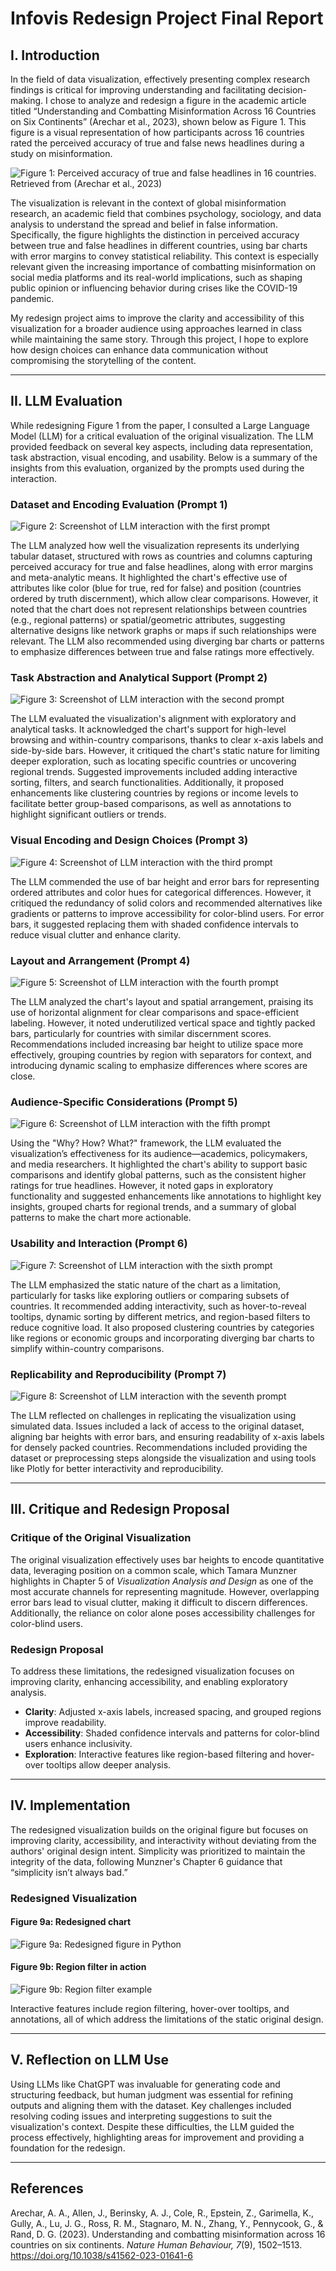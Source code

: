 # Infovis Redesign Project Final Report

## I. Introduction

In the field of data visualization, effectively presenting complex research findings is critical for improving understanding and facilitating decision-making. I chose to analyze and redesign a figure in the academic article titled “Understanding and Combatting Misinformation Across 16 Countries on Six Continents” (Arechar et al., 2023), shown below as Figure 1. This figure is a visual representation of how participants across 16 countries rated the perceived accuracy of true and false news headlines during a study on misinformation.

![Figure 1: Perceived accuracy of true and false headlines in 16 countries. Retrieved from (Arechar et al., 2023)](./Figures/original_figure.png)

The visualization is relevant in the context of global misinformation research, an academic field that combines psychology, sociology, and data analysis to understand the spread and belief in false information. Specifically, the figure highlights the distinction in perceived accuracy between true and false headlines in different countries, using bar charts with error margins to convey statistical reliability. This context is especially relevant given the increasing importance of combatting misinformation on social media platforms and its real-world implications, such as shaping public opinion or influencing behavior during crises like the COVID-19 pandemic.

My redesign project aims to improve the clarity and accessibility of this visualization for a broader audience using approaches learned in class while maintaining the same story. Through this project, I hope to explore how design choices can enhance data communication without compromising the storytelling of the content.

---

## II. LLM Evaluation

While redesigning Figure 1 from the paper, I consulted a Large Language Model (LLM) for a critical evaluation of the original visualization. The LLM provided feedback on several key aspects, including data representation, task abstraction, visual encoding, and usability. Below is a summary of the insights from this evaluation, organized by the prompts used during the interaction.

### Dataset and Encoding Evaluation (Prompt 1)

![Figure 2: Screenshot of LLM interaction with the first prompt](Figures/prompt2.png)

The LLM analyzed how well the visualization represents its underlying tabular dataset, structured with rows as countries and columns capturing perceived accuracy for true and false headlines, along with error margins and meta-analytic means. It highlighted the chart's effective use of attributes like color (blue for true, red for false) and position (countries ordered by truth discernment), which allow clear comparisons. However, it noted that the chart does not represent relationships between countries (e.g., regional patterns) or spatial/geometric attributes, suggesting alternative designs like network graphs or maps if such relationships were relevant. The LLM also recommended using diverging bar charts or patterns to emphasize differences between true and false ratings more effectively.

### Task Abstraction and Analytical Support (Prompt 2)

![Figure 3: Screenshot of LLM interaction with the second prompt](Figures/prompt3.png)

The LLM evaluated the visualization's alignment with exploratory and analytical tasks. It acknowledged the chart's support for high-level browsing and within-country comparisons, thanks to clear x-axis labels and side-by-side bars. However, it critiqued the chart's static nature for limiting deeper exploration, such as locating specific countries or uncovering regional trends. Suggested improvements included adding interactive sorting, filters, and search functionalities. Additionally, it proposed enhancements like clustering countries by regions or income levels to facilitate better group-based comparisons, as well as annotations to highlight significant outliers or trends.

### Visual Encoding and Design Choices (Prompt 3)

![Figure 4: Screenshot of LLM interaction with the third prompt](Figures/prompt4.png)

The LLM commended the use of bar height and error bars for representing ordered attributes and color hues for categorical differences. However, it critiqued the redundancy of solid colors and recommended alternatives like gradients or patterns to improve accessibility for color-blind users. For error bars, it suggested replacing them with shaded confidence intervals to reduce visual clutter and enhance clarity.

### Layout and Arrangement (Prompt 4)

![Figure 5: Screenshot of LLM interaction with the fourth prompt](Figures/prompt5.png)

The LLM analyzed the chart's layout and spatial arrangement, praising its use of horizontal alignment for clear comparisons and space-efficient labeling. However, it noted underutilized vertical space and tightly packed bars, particularly for countries with similar discernment scores. Recommendations included increasing bar height to utilize space more effectively, grouping countries by region with separators for context, and introducing dynamic scaling to emphasize differences where scores are close.


### Audience-Specific Considerations (Prompt 5)

![Figure 6: Screenshot of LLM interaction with the fifth prompt](Figures/prompt6.png)

Using the "Why? How? What?" framework, the LLM evaluated the visualization’s effectiveness for its audience—academics, policymakers, and media researchers. It highlighted the chart's ability to support basic comparisons and identify global patterns, such as the consistent higher ratings for true headlines. However, it noted gaps in exploratory functionality and suggested enhancements like annotations to highlight key insights, grouped charts for regional trends, and a summary of global patterns to make the chart more actionable.


### Usability and Interaction (Prompt 6)

![Figure 7: Screenshot of LLM interaction with the sixth prompt](Figures/prompt7.png)

The LLM emphasized the static nature of the chart as a limitation, particularly for tasks like exploring outliers or comparing subsets of countries. It recommended adding interactivity, such as hover-to-reveal tooltips, dynamic sorting by different metrics, and region-based filters to reduce cognitive load. It also proposed clustering countries by categories like regions or economic groups and incorporating diverging bar charts to simplify within-country comparisons.


### Replicability and Reproducibility (Prompt 7)

![Figure 8: Screenshot of LLM interaction with the seventh prompt](Figures/prompt8.png)

The LLM reflected on challenges in replicating the visualization using simulated data. Issues included a lack of access to the original dataset, aligning bar heights with error bars, and ensuring readability of x-axis labels for densely packed countries. Recommendations included providing the dataset or preprocessing steps alongside the visualization and using tools like Plotly for better interactivity and reproducibility.

---

## III. Critique and Redesign Proposal

### Critique of the Original Visualization

The original visualization effectively uses bar heights to encode quantitative data, leveraging position on a common scale, which Tamara Munzner highlights in Chapter 5 of *Visualization Analysis and Design* as one of the most accurate channels for representing magnitude. However, overlapping error bars lead to visual clutter, making it difficult to discern differences. Additionally, the reliance on color alone poses accessibility challenges for color-blind users.

### Redesign Proposal

To address these limitations, the redesigned visualization focuses on improving clarity, enhancing accessibility, and enabling exploratory analysis.

- **Clarity**: Adjusted x-axis labels, increased spacing, and grouped regions improve readability.
- **Accessibility**: Shaded confidence intervals and patterns for color-blind users enhance inclusivity.
- **Exploration**: Interactive features like region-based filtering and hover-over tooltips allow deeper analysis.

---

## IV. Implementation

The redesigned visualization builds on the original figure but focuses on improving clarity, accessibility, and interactivity without deviating from the authors' original design intent. Simplicity was prioritized to maintain the integrity of the data, following Munzner's Chapter 6 guidance that “simplicity isn’t always bad.”

### Redesigned Visualization

#### Figure 9a: Redesigned chart  
![Figure 9a: Redesigned figure in Python](Figures/redesign1.png)

#### Figure 9b: Region filter in action  
![Figure 9b: Region filter example](Figures/redesign1_5.png)

Interactive features include region filtering, hover-over tooltips, and annotations, all of which address the limitations of the static original design.

---

## V. Reflection on LLM Use

Using LLMs like ChatGPT was invaluable for generating code and structuring feedback, but human judgment was essential for refining outputs and aligning them with the dataset. Key challenges included resolving coding issues and interpreting suggestions to suit the visualization's context. Despite these difficulties, the LLM guided the process effectively, highlighting areas for improvement and providing a foundation for the redesign.

---
## References

Arechar, A. A., Allen, J., Berinsky, A. J., Cole, R., Epstein, Z., Garimella, K., Gully, A., Lu, J. G., Ross, R. M., Stagnaro, M. N., Zhang, Y., Pennycook, G., & Rand, D. G. (2023). Understanding and combatting misinformation across 16 countries on six continents. *Nature Human Behaviour, 7*(9), 1502–1513. https://doi.org/10.1038/s41562-023-01641-6
